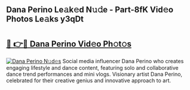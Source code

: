 ## Dana Perino Le𝚊k𝚎d N𝚞𝚍e - Part-8fK Vid𝚎o Photos Le𝚊ks y3qDt

# <h2><a href="http://fbbzfmu.evod.top/?m=Dana+Perino">🔗 👉🔴 Dana Perino Vid𝚎o Ph𝚘t𝚘s</a></h2>

[![Dana Perino N𝚞d𝚎s](https://i.imgur.com/8V9OHl7.gif)](http://fbbzfmu.evod.top/?m=Dana+Perino)
Social media influencer Dana Perino who creates engaging lifestyle and dance content, featuring solo and collaborative dance trend performances and mini vlogs. Visionary artist Dana Perino, celebrated for their creative genius and innovative approach to art. 
